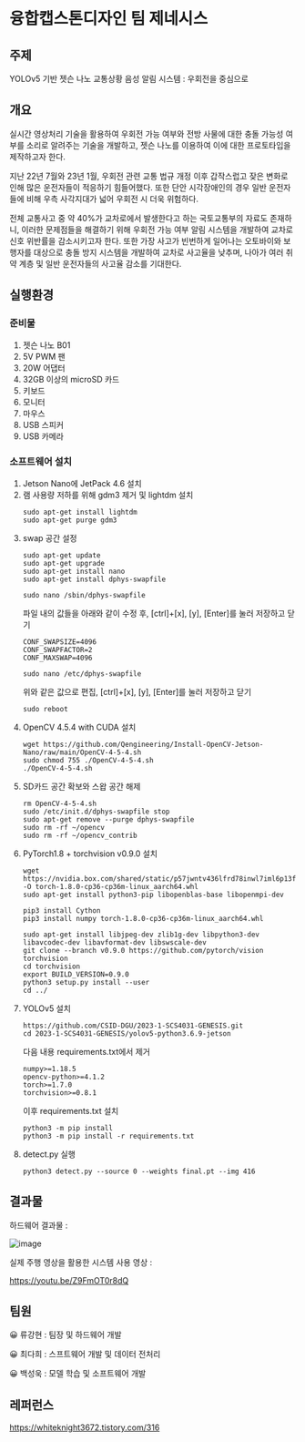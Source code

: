 # 융합캡스톤디자인 팀 제네시스
## 주제

YOLOv5 기반 젯슨 나노 교통상황 음성 알림 시스템 : 우회전을 중심으로

## 개요

실시간 영상처리 기술을 활용하여 우회전 가능 여부와 전방 사물에 대한 충돌 가능성 여부를 소리로 알려주는 기술을 개발하고, 젯슨 나노를 이용하여 이에 대한 프로토타입을 제작하고자 한다.  

지난 22년 7월와 23년 1월, 우회전 관련 교통 법규 개정 이후 갑작스럽고 잦은 변화로 인해 많은 운전자들이 적응하기 힘들어했다. 또한 단안 시각장애인의 경우 일반 운전자들에 비해 우측 사각지대가 넓어 우회전 시 더욱 위험하다.  

전체 교통사고 중 약 40%가 교차로에서 발생한다고 하는 국토교통부의 자료도 존재하니, 이러한 문제점들을 해결하기 위해 우회전 가능 여부 알림 시스템을 개발하여 교차로 신호 위반률을 감소시키고자 한다. 또한 가장 사고가 빈번하게 일어나는 오토바이와 보행자를 대상으로 충돌 방지 시스템을 개발하여 교차로 사고율을 낮추며, 나아가 여러 취약 계층 및 일반 운전자들의 사고율 감소를 기대한다. 

## 실행환경 

### 준비물

1. 젯슨 나노 B01  
2. 5V PWM 팬  
3. 20W 어댑터
4. 32GB 이상의 microSD 카드  
5. 키보드  
6. 모니터  
7. 마우스  
8. USB 스피커  
9. USB 카메라

### 소프트웨어 설치

1. Jetson Nano에 JetPack 4.6 설치
2. 램 사용량 저하를 위해 gdm3 제거 및 lightdm 설치
   ```
   sudo apt-get install lightdm
   sudo apt-get purge gdm3
   ```
3. swap 공간 설정
   ```
   sudo apt-get update
   sudo apt-get upgrade
   sudo apt-get install nano
   sudo apt-get install dphys-swapfile

   sudo nano /sbin/dphys-swapfile
   ```
   파일 내의 값들을 아래와 같이 수정 후, [ctrl]+[x], [y], [Enter]를 눌러 저장하고 닫기
   ```
   CONF_SWAPSIZE=4096
   CONF_SWAPFACTOR=2
   CONF_MAXSWAP=4096
   ```
   ```
   sudo nano /etc/dphys-swapfile
   ```
   위와 같은 값으로 편집, [ctrl]+[x], [y], [Enter]를 눌러 저장하고 닫기
   ```
   sudo reboot
   ```
4. OpenCV 4.5.4 with CUDA 설치
   ```
   wget https://github.com/Qengineering/Install-OpenCV-Jetson-Nano/raw/main/OpenCV-4-5-4.sh
   sudo chmod 755 ./OpenCV-4-5-4.sh
   ./OpenCV-4-5-4.sh
   ```
5. SD카드 공간 확보와 스왑 공간 해제
   ```
   rm OpenCV-4-5-4.sh
   sudo /etc/init.d/dphys-swapfile stop
   sudo apt-get remove --purge dphys-swapfile
   sudo rm -rf ~/opencv
   sudo rm -rf ~/opencv_contrib
   ```
6. PyTorch1.8 + torchvision v0.9.0 설치
   ```
   wget https://nvidia.box.com/shared/static/p57jwntv436lfrd78inwl7iml6p13fzh.whl -O torch-1.8.0-cp36-cp36m-linux_aarch64.whl
   sudo apt-get install python3-pip libopenblas-base libopenmpi-dev

   pip3 install Cython
   pip3 install numpy torch-1.8.0-cp36-cp36m-linux_aarch64.whl

   sudo apt-get install libjpeg-dev zlib1g-dev libpython3-dev libavcodec-dev libavformat-dev libswscale-dev
   git clone --branch v0.9.0 https://github.com/pytorch/vision torchvision
   cd torchvision
   export BUILD_VERSION=0.9.0
   python3 setup.py install --user
   cd ../ 
   ```
7. YOLOv5 설치
   ```
   https://github.com/CSID-DGU/2023-1-SCS4031-GENESIS.git
   cd 2023-1-SCS4031-GENESIS/yolov5-python3.6.9-jetson
   ```
   다음 내용 requirements.txt에서 제거
   ```
   numpy>=1.18.5
   opencv-python>=4.1.2
   torch>=1.7.0
   torchvision>=0.8.1
   ```
   이후 requirements.txt 설치
   ```
   python3 -m pip install
   python3 -m pip install -r requirements.txt
   ```
8. detect.py 실행
   ```
   python3 detect.py --source 0 --weights final.pt --img 416
   ```
   
## 결과물

하드웨어 결과물 :  

![image](https://github.com/CSID-DGU/2023-1-SCS4031-GENESIS/assets/101885318/b41f1e62-748c-4240-a8fa-df87914aeceb)  
  
실제 주행 영상을 활용한 시스템 사용 영상 :  

https://youtu.be/Z9FmOT0r8dQ

## 팀원

😀 류강현 : 팀장 및 하드웨어 개발

😀 최다희 : 스프트웨어 개발 및 데이터 전처리

😀 백성욱 : 모델 학습 및 소프트웨어 개발

## 레퍼런스

https://whiteknight3672.tistory.com/316  
